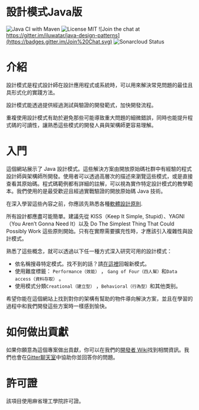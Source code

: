 <!-- the line below needs to be an empty line C: (its because kramdown isnt
     that smart and dearly wants an empty line before a heading to be able to
     display it as such, e.g. website) -->

# 設計模式Java版

![Java CI with Maven](https://github.com/iluwatar/java-design-patterns/workflows/Java%20CI/badge.svg) [](https://raw.githubusercontent.com/iluwatar/java-design-patterns/master/LICENSE.md)![License MIT](https://img.shields.io/badge/license-MIT-blue.svg) [](https://gitter.im/iluwatar/java-design-patterns?utm_source=badge&utm_medium=badge&utm_campaign=pr-badge&utm_content=badge)![Join the chat at https://gitter.im/iluwatar/java-design-patterns](https://badges.gitter.im/Join%20Chat.svg) [](https://sonarcloud.io/dashboard?id=iluwatar_java-design-patterns)![Sonarcloud Status](https://sonarcloud.io/api/project_badges/measure?project=iluwatar_java-design-patterns&metric=alert_status)

# 介紹

設計模式是程式設計師在設計應用程式或系統時，可以用來解決常見問題的最佳且具形式化的實踐方法。

設計模式能透過提供經過測試與驗證的開發範式，加快開發流程。

重複使用設計模式有助於避免那些可能導致重大問題的細微錯誤，同時也能提升程式碼的可讀性，讓熟悉這些模式的開發人員與架構師更容易理解。

# 入門

這個網站展示了 Java 設計模式。這些解決方案由開放原始碼社群中有經驗的程式設計師與架構師所開發。使用者可以透過高層次的描述來瀏覽這些模式，或是直接查看其原始碼。程式碼範例都有詳細的註解，可以視為實作特定設計模式的教學範本。我們使用的是最受歡迎且經過實戰驗證的開放原始碼 Java 技術。

在深入學習這些內容之前，你應該先熟悉各種[軟體設計原則](https://java-design-patterns.com/principles/).

所有設計都應盡可能簡單。建議先從 KISS（Keep It Simple, Stupid）、YAGNI（You Aren’t Gonna Need It）以及 Do The Simplest Thing That Could Possibly Work 這些原則開始。只有在實際需要擴充性時，才應該引入複雜性與設計模式。

熟悉了這些概念，就可以透過以下任一種方式深入研究可用的設計模式：

- 依名稱搜尋特定模式。找不到的話？請[在這裡](https://github.com/iluwatar/java-design-patterns/issues)回報新模式。
- 使用難度標籤： `Performance（效能）` ， `Gang of Four（四人幫）`和`Data access（資料存取）` 。
- 使用模式分類`Creational（建立型）` ，`Behavioral（行為型）`和其他类别。


希望你能在這個網站上找到對你的架構有幫助的物件導向解決方案，並且在學習的過程中和我們開發這些方案時一樣感到愉快。

# 如何做出貢獻

如果你願意為這個專案做出貢獻，你可以在我們的[開發者 Wiki](https://github.com/iluwatar/java-design-patterns/wiki)找到相關資訊。我們也會在[Gitter聊天室](https://gitter.im/iluwatar/java-design-patterns)中協助你並回答你的問題。

# 許可證

該項目使用麻省理工學院許可證。


